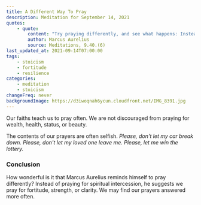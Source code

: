 ```yaml
---
title: A Different Way To Pray
description: Meditation for September 14, 2021
quotes:
    - quote:
        content: "Try praying differently, and see what happens: Instead of asking for 'a way to sleep with her,’ try asking for 'a way to stop desiring to sleep with her.’ Instead of 'a way to get rid of him,’ try asking for 'a way to not crave his demise.’ Instead of 'a way to not lose my child,’ try asking for 'a way to lose my fear of it."
        author: Marcus Aurelius
        source: Meditations, 9.40.(6)
last_updated_at: 2021-09-14T07:00:00
tags:
    - stoicism
    - fortitude
    - resilience
categories:
    - meditation
    - stoicism
changeFreq: never
backgroundImage: https://d3iwoqnah6ycun.cloudfront.net/IMG_8391.jpg
---
```


Our faiths teach us to pray often. We are not discouraged from praying for wealth, health, status, or beauty.

The contents of our prayers are often selfish. *Please, don't let my car break down. Please, don't let my loved one 
leave me. Please, let me win the lottery.*

### Conclusion

How wonderful is it that Marcus Aurelius reminds himself to pray differently? Instead of praying for spiritual 
intercession, he suggests we pray for fortitude, strength, or clarity. We may find our prayers answered more often.
